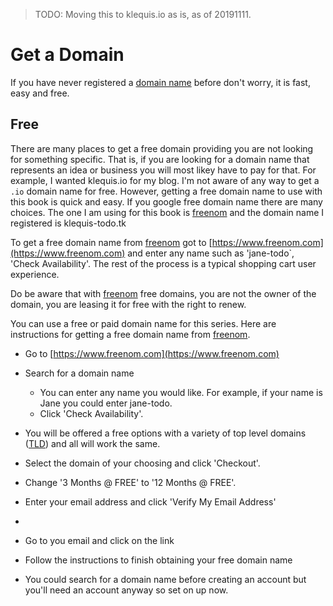 > TODO: Moving this to klequis.io as is, as of 20191111.

# Get a Domain

If you have never registered a [domain name](https://en.wikipedia.org/wiki/Domain_name) before don't worry, it is fast, easy and free. 

## Free

There are many places to get a free domain providing you are not looking for something specific. That is, if you are looking for a domain name that represents an idea or business you will most likey have to pay for that. For example, I wanted klequis.io for my blog. I'm not aware of any way to get a `.io` domain name for free. However, getting a free domain name to use with this book 
is quick and easy. If you google free domain name there are many choices. The one I am using for this book is [freenom](https://www.freenom.com) and the domain name I registered is klequis-todo.tk 

To get a free domain name from [freenom](https://www.freenom.com) got to [https://www.freenom.com](https://www.freenom.com) and enter any name such as 'jane-todo`, 'Check Availability'. The rest of the process is a typical shopping cart user experience.

Do be aware that with [freenom](https://www.freenom.com) free domains, you are not the owner of the domain, you are leasing it for free with the right to renew.



You can use a free or paid domain name for this series. Here are instructions for getting a free domain name from [freenom](https://www.freenom.com).

- Go to [https://www.freenom.com](https://www.freenom.com)
- Search for a domain name
  - You can enter any name  you would like. For example, if your name is Jane you could enter jane-todo.
  - Click 'Check Availability'.
- You will be offered a free options with a variety of top level domains ([TLD](https://en.wikipedia.org/wiki/Top-level_domain)) and all will work the same.
- Select the domain of your choosing and click 'Checkout'.
- Change '3 Months @ FREE' to '12 Months @ FREE'.
- Enter your email address and click 'Verify My Email Address'
- 
- Go to you email and click on the link
- Follow the instructions to finish obtaining your free domain name




- You could search for a domain name before creating an account but you'll need an account anyway so set on up now.
